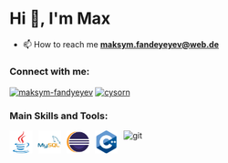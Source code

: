 <h1 align="left">Hi 👋, I'm Max</h1>

- 📫 How to reach me **maksym.fandeyeyev@web.de**

<h3 align="left">Connect with me:</h3>
<p align="left">
  <a href="https://linkedin.com/in/maksym-fandyeyev" target="blank">
    <img align="center" src="https://raw.githubusercontent.com/rahuldkjain/github-profile-readme-generator/master/src/images/icons/Social/linked-in-alt.svg" alt="maksym-fandyeyev" height="30" width="40" /></a>
  <a href="https://www.leetcode.com/cysorn" target="blank">
    <img align="center" src="https://raw.githubusercontent.com/rahuldkjain/github-profile-readme-generator/master/src/images/icons/Social/leet-code.svg" alt="cysorn" height="30" width="40" /></a>
</p>

<h3 align="left">Main Skills and Tools:</h3>
<p align="left"> 
  <a href="https://www.java.com" target="_blank" rel="noreferrer"> 
    <img src="https://raw.githubusercontent.com/devicons/devicon/master/icons/java/java-original.svg" alt="java" width="40" height="40" align="left" style="padding-right:10px;" /> </a> 
  <a href="https://www.mysql.com/" target="_blank" rel="noreferrer"> 
    <img src="https://raw.githubusercontent.com/devicons/devicon/master/icons/mysql/mysql-original-wordmark.svg" alt="mysql" width="40" height="40" align="left" style="padding-right:10px;" /> </a> 
  <a href="https://www.eclipse.org" target="_blank" rel="noreferrer"> 
    <img src="https://raw.githubusercontent.com/devicons/devicon/master/icons/eclipse/eclipse-original.svg" alt="mysql" width="40" height="40" align="left" style="padding-right:10px;" /> </a> 
  <a href="https://www.w3schools.com/cpp/" target="_blank" rel="noreferrer"> 
    <img src="https://raw.githubusercontent.com/devicons/devicon/master/icons/cplusplus/cplusplus-original.svg" alt="cplusplus" width="40" height="40" align="left" style="padding-right:10px;" /> </a> 
  <a href="https://git-scm.com/" target="_blank" rel="noreferrer"> 
    <img src="https://www.vectorlogo.zone/logos/git-scm/git-scm-icon.svg" alt="git" width="40" height="40" align="left" style="padding-right:10px;" /> </a> 
</p>

